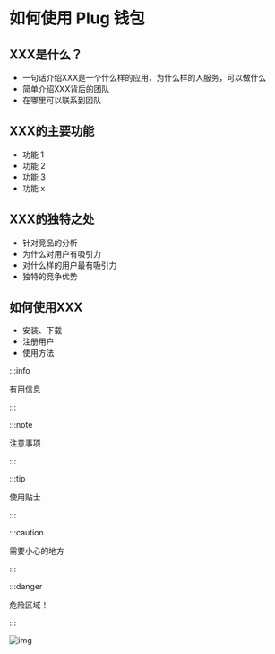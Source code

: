 # 如何使用 Plug 钱包

## XXX是什么？

- 一句话介绍XXX是一个什么样的应用，为什么样的人服务，可以做什么
- 简单介绍XXX背后的团队
- 在哪里可以联系到团队

## XXX的主要功能

- 功能 1
- 功能 2
- 功能 3
- 功能 x

## XXX的独特之处

- 针对竞品的分析
- 为什么对用户有吸引力
- 对什么样的用户最有吸引力
- 独特的竞争优势

## 如何使用XXX

- 安装、下载
- 注册用户
- 使用方法

:::info

有用信息

:::

:::note

注意事项

:::

:::tip

使用贴士

:::

:::caution

需要小心的地方

:::

:::danger

危险区域！

:::



![img](@site/static/img/coming_soon.png)